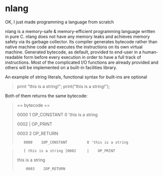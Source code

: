 # nlang
OK, I just made programming a language from scratch

nlang is a memory-safe & memory-efficient programming language written in pure C. nlang does not have any memory leaks and achieves memory safety via its garbage collector. Its compiler generates bytecode rather than native machine code and executes the instructions on its own virtual machine. Generated bytecode, as default, provided to end-user in a human-readable form before every execution in order to have a full track of instructions. Most of the complicated I/O functions are already provided and others will be implemented on a built-in facilities library.


An example of string literals, functional syntax for built-ins are optional
> print "this is a string!";
> print("this is a string!");

Both of them returns the same bytecode:
> == bytecode ==
> 
> 0000    1 OP_CONSTANT         0 'this is a string
> 
> 0002     |    OP_PRINT
> 
> 0003    2 OP_RETURN
> 
>        0000    1OP_CONSTANT         0 'this is a string

>        [ this is a string ]0002     |    OP_PRINT
>        
> this is a string
> 
>         0003    2OP_RETURN
